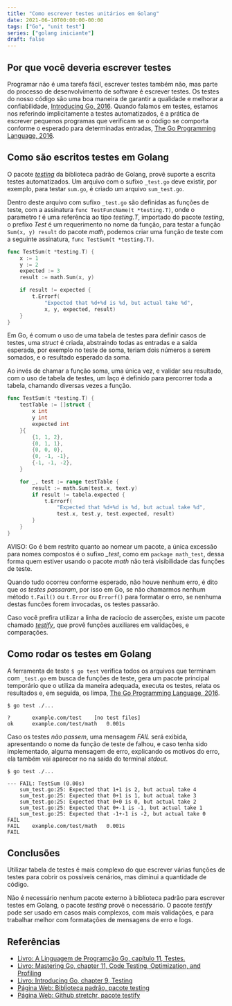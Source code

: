 ```yaml
---
title: "Como escrever testes unitários em Golang"
date: 2021-06-10T00:00:00-00:00
tags: ["Go", "unit test"]
series: ["golang iniciante"]
draft: false
---
```


## Por que você deveria escrever testes

Programar não é uma tarefa fácil, escrever testes também não, mas parte do
processo de desenvolvimento de software é escrever testes. Os testes do nosso
código são uma boa maneira de garantir a qualidade e melhorar a confiabilidade,
[Introducing Go, 2016][book-introducing-go]. Quando falamos em testes, estamos
nos referindo implicitamente a testes automatizados, é a prática de escrever
pequenos programas que verificam se o código se comporta conforme o esperado
para determinadas entradas, [The Go Programming Language,
2016][book-the-go-programming-language].

## Como são escritos testes em Golang

O pacote [_testing_][gopkg-testing] da biblioteca padrão de Golang, provê
suporte a escrita testes automatizados. Um arquivo com o sufixo `_test.go` deve
existir, por exemplo, para testar `sum.go`, é criado um arquivo `sum_test.go`.

Dentro deste arquivo com sufixo `_test.go` são definidas as funções de teste,
com a assinatura `func TestFuncName(t *testing.T)`, onde o parametro _t_ é uma
referência ao tipo _testing.T_, importado do pacote _testing_, o prefixo _Test_
é um requerimento no nome da função, para testar a função `Sum(x, y) result` do
pacote _math_, podemos criar uma função de teste com a seguinte assinatura,
`func TestSum(t *testing.T)`.

```go
func TestSum(t *testing.T) {
    x := 1
    y := 2
    expected := 3
    result := math.Sum(x, y)

    if result != expected {
        t.Errorf(
            "Expected that %d+%d is %d, but actual take %d",
            x, y, expected, result)
    }
}
```

Em Go, é comum o uso de uma tabela de testes para definir casos de testes, uma
_struct_ é criada, abstraindo todas as entradas e a saída esperada, por exemplo
no teste de soma, teriam dois números a serem somados, e o resultado esperado
da soma.

Ao invés de chamar a função soma, uma única vez, e validar seu resultado, com o
uso de tabela de testes, um laço é definido para percorrer toda a tabela,
chamando diversas vezes a função.

```go
func TestSum(t *testing.T) {
    testTable := []struct {
        x int
        y int
        expected int
    }{
        {1, 1, 2},
        {0, 1, 1},
        {0, 0, 0},
        {0, -1, -1},
        {-1, -1, -2},
    }

    for _, test := range testTable {
        result := math.Sum(test.x, text.y)
        if result != tabela.expected {
            t.Errorf(
                "Expected that %d+%d is %d, but actual take %d",
                test.x, test.y, test.expected, result)
        }
    }
}
```

AVISO: Go é bem restrito quanto ao nomear um pacote, a única excessão para
nomes compostos é o sufixo _\_test_, como em `package math_test`, dessa forma
quem estiver usando o pacote _math_ não terá visibilidade das funções de teste.

Quando tudo ocorreu conforme esperado, não houve nenhum erro, é dito que _os
testes passaram_, por isso em Go, se não chamarmos nenhum método `t.Fail()` ou
`t.Error` ou `Errorf()` para formatar o erro, se nenhuma destas funcões forem
invocadas, os testes passarão.

Caso você prefira utilizar a linha de racíocio de asserções, existe um pacote
chamado [_testify_][gopkg-testify], que provê funções auxiliares em validações,
e comparações.

## Como rodar os testes em Golang

A ferramenta de teste `$ go test` verifica todos os arquivos que terminam com
`_test.go` em busca de funções de teste, gera um pacote principal temporário
que o utiliza da maneira adequada, executa os testes, relata os resultados e,
em seguida, os limpa, [The Go Programming Language,
2016][book-the-go-programming-language].

```shell
$ go test ./...

?   	example.com/test	[no test files]
ok  	example.com/test/math	0.001s
```

Caso os testes _não passem_, uma mensagem _FAIL_ será exibida, apresentando o
nome da função de teste de falhou, e caso tenha sido implementado, alguma
mensagem de erro, explicando os motivos do erro, ela também vai aparecer no na
saída do terminal _stdout_.

```shell
$ go test ./...

--- FAIL: TestSum (0.00s)
    sum_test.go:25: Expected that 1+1 is 2, but actual take 4
    sum_test.go:25: Expected that 0+1 is 1, but actual take 3
    sum_test.go:25: Expected that 0+0 is 0, but actual take 2
    sum_test.go:25: Expected that 0+-1 is -1, but actual take 1
    sum_test.go:25: Expected that -1+-1 is -2, but actual take 0
FAIL
FAIL	example.com/test/math	0.001s
FAIL
```

## Conclusões

Utilizar tabela de testes é mais complexo do que escrever várias funções de
testes para cobrir os possíveis cenários, mas diminui a quantidade de código.

Não é necessário nenhum pacote externo à biblioteca padrão para escrever testes
em Golang, o pacote _testing_ provê o necessário. O pacote _testify_ pode ser
usado em casos mais complexos, com mais validações, e para trabalhar melhor com
formatações de mensagens de erro e logs.

## Referências

- [Livro: A Linguagem de Programção Go, capítulo 11, Testes.][book-the-go-programming-language]
- [Livro: Mastering Go, chapter 11, Code Testing, Optimization, and Profiling][book-mastering-go]
- [Livro: Introducing Go, chapter 9, Testing][book-introducing-go]
- [Página Web: Biblioteca padrão, pacote testing][gopkg-testing]
- [Página Web: Github stretchr, pacote testify][gopkg-testify]

[gopkg-testing]:https://golang.org/pkg/testing/
[gopkg-testify]:https://pkg.go.dev/github.com/stretchr/testify
[book-mastering-go]:https://www.amazon.com.br/Mastering-production-applications-concurrency-structures-ebook/dp/B07WC24RTQ
[book-the-go-programming-language]:https://www.amazon.com.br/Programming-Language-Addison-Wesley-Professional-Computing-ebook/dp/B0184N7WWS
[book-introducing-go]:https://www.amazon.com.br/Introducing-Go-Reliable-Scalable-Programs-ebook/dp/B01AB3G496

